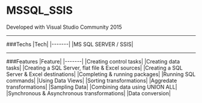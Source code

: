 # MSSQL_SSIS

Developed with Visual Studio Community 2015

---

###Techs
|Tech|
|-------|
|MS SQL SERVER / SSIS|

---

###Features
|Feature|
|-------|
|Creating control tasks|
|Creating data tasks|
|Creating a SQL Server, flat file & Excel sources|
|Creating a SQL Server & Excel destinations|
|Completing & running packages|
|Running SQL commands|
|Using Data Views|
|Sorting transformations|
|Aggredate transformations|
|Sampling Data|
|Combining data using UNION ALL|
|Synchronous & Asynchronous transformations|
|Data conversion|